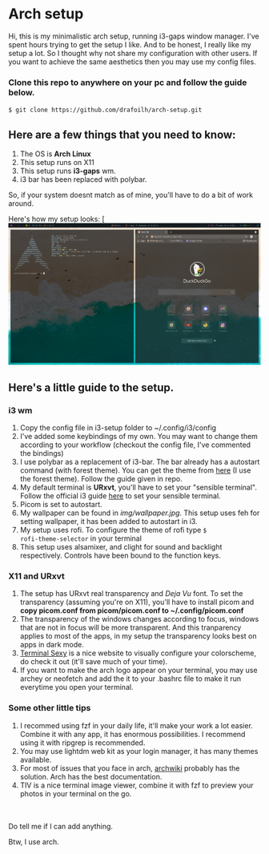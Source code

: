 # Arch setup

Hi, this is my minimalistic arch setup, running i3-gaps window manager. I've spent hours trying to get the setup I like. And to be honest, I really like my setup a lot.
So I thought why not share my configuration with other users. If you want to achieve the same aesthetics then you may use my config files.


### Clone this repo to anywhere on your pc and follow the guide below.
    
    $ git clone https://github.com/drafoilh/arch-setup.git


## Here are a few things that you need to know:

1. The OS is **Arch Linux**
2. This setup runs on X11
3. This setup runs **i3-gaps** wm.
4. i3 bar has been replaced with polybar.

So, if your system doesnt match as of mine, you'll have to do a bit of work around.


Here's how my setup looks:
[![My Arch setup](img/my_setup.png)



## Here's a little guide to the setup.

### i3 wm
1. Copy the config file in i3-setup folder to ~/.config/i3/config
2. I've added some keybindings of my own. You may want to change them according to your
   workflow (checkout the config file, I've commented the bindings)
3. I use polybar as a replacement of i3-bar. The bar already has a autostart command (with forest theme). 
   You can get the theme from [here](https://github.com/adi1090x/polybar-themes) (I use the forest theme).
   Follow the guide given in repo.
4. My default terminal is **URxvt**, you'll have to set your "sensible terminal". Follow the official i3 guide [here](https://i3wm.org/docs/userguide.html)
   to set your sensible terminal.
5. Picom is set to autostart.
6. My wallpaper can be found in *img/wallpaper.jpg*. This setup uses feh for setting wallpaper, it has been added to
   autostart in i3.
7. My setup uses rofi. To configure the theme of rofi type <code>$ rofi-theme-selector</code> in your terminal
8. This setup uses alsamixer, and clight for sound and backlight respectively. Controls have been bound to the function keys.


### X11 and URxvt
1. The setup has URxvt real transparency and *Deja Vu* font. To set the transparency (assuming you're on X11), you'll have to install picom 
   and **copy picom.conf from picom/picom.conf to ~/.config/picom.conf**
2. The transparency of the windows changes according to focus, windows that are not in focus will be more transparent.
   And this tranparency applies to most of the apps, in my setup the transparency looks best on apps in dark mode.  
3. [Terminal Sexy](terminal.sexy) is a nice website to visually configure your colorscheme, do check it out (it'll save much of your time).      
4. If you want to make the arch logo appear on your terminal, you may use archey or neofetch and add the it to your .bashrc file
   to make it run everytime you open your terminal.


### Some other little tips

1. I recommed using fzf in your daily life, it'll make your work a lot easier. Combine it with any app, it has enormous possibilities.
   I recommend using it with ripgrep is recommended.
2. You may use lightdm web kit as your login manager, it has many themes available.
3. For most of issues that you face in arch, [archwiki](wiki.archlinux.org) probably has the solution. Arch has the best documentation.
4. TIV is a nice terminal image viewer, combine it with fzf to preview your photos in your terminal on the go.


<br><br>
Do tell me if I can add anything.

Btw, I use arch.
